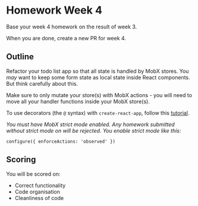 # Homework Week 4

Base your week 4 homework on the result of week 3.

When you are done, create a new PR for week 4.

## Outline

Refactor your todo list app so that all state is handled by MobX stores. You _may_ want to keep some form state as local state inside React components. But think carefully about this.

Make sure to only mutate your store(s) with MobX actions - you will need to move all your handler functions inside your MobX store(s).

To use decorators (the `@` syntax) with `create-react-app`, follow this [tutorial](https://swizec.com/blog/mobx-with-create-react-app/swizec/7158).

 _You must have MobX strict mode enabled. Any homework submitted without strict mode on will be rejected. You enable strict mode like this:_
 
    configure({ enforceActions: 'observed' })

## Scoring

You will be scored on:

- Correct functionality
- Code organisation
- Cleanliness of code
